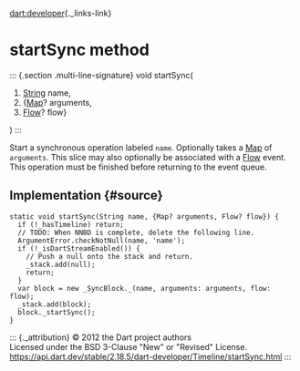 [dart:developer](../../dart-developer/dart-developer-library){._links-link}

startSync method
================

::: {.section .multi-line-signature}
void startSync(

1.  [String](../../dart-core/string-class) name,
2.  {[Map](../../dart-core/map-class)? arguments,
3.  [Flow](../flow-class)? flow}

)
:::

Start a synchronous operation labeled `name`. Optionally takes a
[Map](../../dart-core/map-class) of `arguments`. This slice may also
optionally be associated with a [Flow](../flow-class) event. This
operation must be finished before returning to the event queue.

Implementation {#source}
--------------

``` {.language-dart data-language="dart"}
static void startSync(String name, {Map? arguments, Flow? flow}) {
  if (!_hasTimeline) return;
  // TODO: When NNBD is complete, delete the following line.
  ArgumentError.checkNotNull(name, 'name');
  if (!_isDartStreamEnabled()) {
    // Push a null onto the stack and return.
    _stack.add(null);
    return;
  }
  var block = new _SyncBlock._(name, arguments: arguments, flow: flow);
  _stack.add(block);
  block._startSync();
}
```

::: {._attribution}
© 2012 the Dart project authors\
Licensed under the BSD 3-Clause \"New\" or \"Revised\" License.\
<https://api.dart.dev/stable/2.18.5/dart-developer/Timeline/startSync.html>
:::
